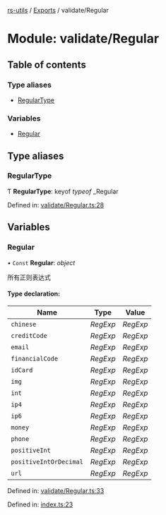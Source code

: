 [rs-utils](../README.md) / [Exports](../modules.md) / validate/Regular

# Module: validate/Regular

## Table of contents

### Type aliases

- [RegularType](validate_regular.md#regulartype)

### Variables

- [Regular](validate_regular.md#regular)

## Type aliases

### RegularType

Ƭ **RegularType**: keyof *typeof* \_Regular

Defined in: [validate/Regular.ts:28](https://github.com/HanZhaorz/rs-utils/blob/b14f015/src/validate/Regular.ts#L28)

## Variables

### Regular

• `Const` **Regular**: *object*

所有正则表达式

#### Type declaration:

Name | Type | Value |
------ | ------ | ------ |
`chinese` | *RegExp* | *RegExp* |
`creditCode` | *RegExp* | *RegExp* |
`email` | *RegExp* | *RegExp* |
`financialCode` | *RegExp* | *RegExp* |
`idCard` | *RegExp* | *RegExp* |
`img` | *RegExp* | *RegExp* |
`int` | *RegExp* | *RegExp* |
`ip4` | *RegExp* | *RegExp* |
`ip6` | *RegExp* | *RegExp* |
`money` | *RegExp* | *RegExp* |
`phone` | *RegExp* | *RegExp* |
`positiveInt` | *RegExp* | *RegExp* |
`positiveIntOrDecimal` | *RegExp* | *RegExp* |
`url` | *RegExp* | *RegExp* |

Defined in: [validate/Regular.ts:33](https://github.com/HanZhaorz/rs-utils/blob/b14f015/src/validate/Regular.ts#L33)

Defined in: [index.ts:23](https://github.com/HanZhaorz/rs-utils/blob/b14f015/src/index.ts#L23)
